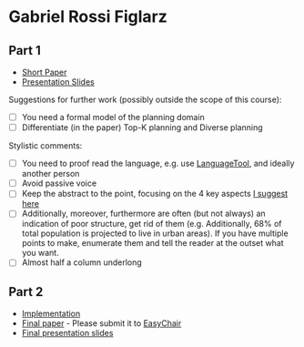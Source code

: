 # Gabriel Rossi Figlarz

## Part 1

- [Short Paper](figlarz-proposal.pdf)
- [Presentation Slides](figlarz-proposal-slides.pdf)

Suggestions for further work (possibly outside the scope of this course):

- [ ] You need a formal model of the planning domain  
- [ ] Differentiate (in the paper) Top-K planning and Diverse planning

Stylistic comments:

- [ ] You need to proof read the language, e.g. use [LanguageTool](https://languagetool.org), and ideally another person
- [ ] Avoid passive voice
- [ ] Keep the abstract to the point, focusing on the 4 key aspects [I suggest here](http://www.meneguzzi.eu/felipe/presentations/paper-writing.pdf)
- [ ] Additionally, moreover, furthermore are often (but not always) an indication of poor structure, get rid of them (e.g. Additionally, 68% of total population is projected to live in urban areas). If you have multiple points to make, enumerate them and tell the reader at the outset what you want.
- [ ] Almost half a column underlong

## Part 2

- [Implementation](<link to github>)
- [Final paper](figlarz-paper.pdf) - Please submit it to [EasyChair](https://easychair.org/conferences/?conf=ap2019)
- [Final presentation slides](figlarz-final-presentation-slides.pdf)